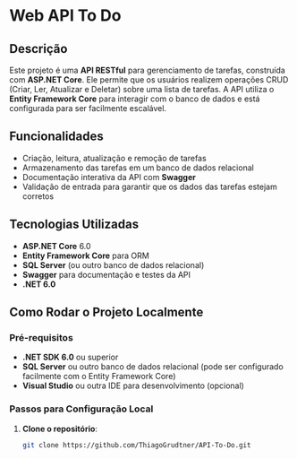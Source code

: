 # Web API To Do

## Descrição
Este projeto é uma **API RESTful** para gerenciamento de tarefas, construída com **ASP.NET Core**. Ele permite que os usuários realizem operações CRUD (Criar, Ler, Atualizar e Deletar) sobre uma lista de tarefas. 
A API utiliza o **Entity Framework Core** para interagir com o banco de dados e está configurada para ser facilmente escalável.

## Funcionalidades
- Criação, leitura, atualização e remoção de tarefas
- Armazenamento das tarefas em um banco de dados relacional
- Documentação interativa da API com **Swagger**
- Validação de entrada para garantir que os dados das tarefas estejam corretos

## Tecnologias Utilizadas
- **ASP.NET Core** 6.0
- **Entity Framework Core** para ORM
- **SQL Server** (ou outro banco de dados relacional)
- **Swagger** para documentação e testes da API
- **.NET 6.0**

## Como Rodar o Projeto Localmente

### Pré-requisitos
- **.NET SDK 6.0** ou superior
- **SQL Server** ou outro banco de dados relacional (pode ser configurado facilmente com o Entity Framework Core)
- **Visual Studio** ou outra IDE para desenvolvimento (opcional)

### Passos para Configuração Local

1. **Clone o repositório**:
   ```bash
   git clone https://github.com/ThiagoGrudtner/API-To-Do.git
